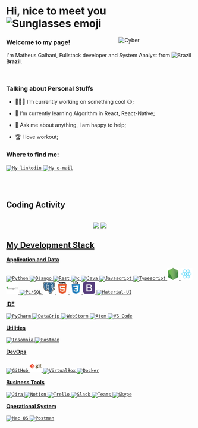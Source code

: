 # Hi, nice to meet you <img width="30" src="https://emojis.slackmojis.com/emojis/images/1531849430/4246/blob-sunglasses.gif?1531849430" alt="Sunglasses emoji" />

<img align="right" width="40%" src="https://media1.giphy.com/media/kAuA24AYr9rXXTcSPc/giphy.gif?cid=ecf05e47f0de6c22fc99c80fdfce2a8f4a7fb571f2076597&rid=giphy.gif" alt="Cyber" />

### Welcome to my page!
<p>
  I'm Matheus Galhani, Fullstack developer and System Analyst from 
  <img width="24" src="https://cdn.iconscout.com/icon/premium/png-256-thumb/brazil-3547947-2968967.png" alt="Brazil" />
  <b>Brazil</b>.
</p>

<br/>

### Talking about Personal Stuffs

- 👩🏻‍💻 I’m currently working on something cool :wink:;

- 🌱 I’m currently learning Algorithm in React, React-Native;

- 💬 Ask me about anything, I am happy to help;

- 🏆 I love workout;

### Where to find me:

<a href="https://www.linkedin.com/in/matheus-galhani-0767a78b/">
  <code><img alt="My linkedin" width="28" src="https://www.flaticon.com/svg/static/icons/svg/1383/1383262.svg" /></code>
</a>

<a href="mailto:matheus.galhani@hotmail.com">
  <code><img alt="My e-mail" width="32" src="https://www.flaticon.com/svg/static/icons/svg/324/324123.svg" /></code>
</a>

<br/><br/>

## Coding Activity

<br/>

<div align="center">
  <a href="https://github.com/MatheusGalhani">
  <img height="160em" src="https://github-readme-stats.vercel.app/api?username=MatheusGalhani&show_icons=true&theme=react&include_all_commits=true&count_private=true&cache_seconds=1800"/>
  <img height="160em" src="https://github-readme-stats.vercel.app/api/top-langs/?username=MatheusGalhani&layout=compact&langs_count=7&theme=react&cache_seconds=1800"/>
</div>


## My Development Stack

**Application and Data**

<code><img height="32" src="https://cdn4.iconfinder.com/data/icons/logos-and-brands/512/267_Python_logo-512.png" alt="Python" title="Python"/></code>
<code><img height="32" src="https://iconape.com/wp-content/files/pi/370799/svg/django-logo-icon-png-svg.png" alt="Django" title="Django"/></code>
<code><img height="32" src="https://cdn.iconscout.com/icon/premium/png-512-thumb/rest-api-1-570529.png" alt="Rest" title="Rest"/></code>
<code><img height="32" src="https://cdn.iconscout.com/icon/free/png-512/c-programming-569564.png" alt="c" title="C"/></code>
<code><img height="32" src="https://cdn.iconscout.com/icon/free/png-512/java-43-569305.png" alt="Java" title="Java"/></code>
<code><img height="32" src="https://cdn.iconscout.com/icon/free/png-512/javascript-3628858-3029998.png" alt="Javascript" title="Javascript"/></code>
<code><img height="32" src="https://cdn.iconscout.com/icon/free/png-512/typescript-3629120-3030260.png" alt="Typescript" title="Typescript"/></code>
<code><img height="32" src="https://raw.githubusercontent.com/github/explore/80688e429a7d4ef2fca1e82350fe8e3517d3494d/topics/nodejs/nodejs.png" alt="Nodejs" title="Nodejs"/></code>
<code><img height="32" src="https://raw.githubusercontent.com/github/explore/80688e429a7d4ef2fca1e82350fe8e3517d3494d/topics/react/react.png" alt="React" title="REact"/></code></code>
<code><img height="32" src="https://raw.githubusercontent.com/github/explore/80688e429a7d4ef2fca1e82350fe8e3517d3494d/topics/mongodb/mongodb.png" alt="MongoDB" title="MongoDB"/></code>
<code><img height="32" src="https://img.icons8.com/plasticine/344/oracle-pl-sql--v3.png" alt="PL/SQL" title="PL/SQL"/></code>
<code><img height="32" src="https://raw.githubusercontent.com/github/explore/80688e429a7d4ef2fca1e82350fe8e3517d3494d/topics/postgresql/postgresql.png" alt="PostegreSQL" title="PostegreSQL"/></code>
<code><img height="32" src="https://raw.githubusercontent.com/github/explore/80688e429a7d4ef2fca1e82350fe8e3517d3494d/topics/html/html.png" alt="HTML5" title="HTML5"/></code>
<code><img height="32" src="https://raw.githubusercontent.com/github/explore/80688e429a7d4ef2fca1e82350fe8e3517d3494d/topics/css/css.png" alt="CSS" title="Css"/></code>
<code><img height="32" src="https://raw.githubusercontent.com/github/explore/80688e429a7d4ef2fca1e82350fe8e3517d3494d/topics/bootstrap/bootstrap.png" alt="Bootstrap" title="Bootstrap"/></code>
<code><img height="32" src="https://material-ui.com/static/logo.png" alt="Material-UI" title="Material-UI"/></code>


**IDE**

<code><img height="32" src="https://iconape.com/wp-content/files/ei/371356/svg/371356.svg" alt="PyCharm" title="Pycharm"/></code>
<code><img height="32" src="https://iconape.com/wp-content/png_logo_vector/datagrip-icon.png" alt="DataGrip" title="DataGrip"/></code>
<code><img height="32" src="https://iconape.com/wp-content/files/mu/371639/svg/371639.svg" alt="WebStorm" title="WebStorm"/></code>
<code><img height="32" src="https://iconape.com/wp-content/files/xe/370573/svg/atom-logo-icon-png-svg.png" alt="Atom" title="Atom"/></code>
<code><img height="32" src="https://cdn.iconscout.com/icon/free/png-512/visual-studio-code-1868941-1583105.png" alt="VS Code" title="VS Code"/></code>


**Utilities**

<code><img height="32" src="https://dashboard.snapcraft.io/site_media/appmedia/2018/04/twitter-card-icon.png" alt="Insomnia" title="Insomnia"/></code>
<code><img height="32" src="https://user-images.githubusercontent.com/2676579/34940598-17cc20f0-f9be-11e7-8c6d-f0190d502d64.png" alt="Postman" title="Postman"/></code>

**DevOps**

<code><img height="32" src="https://cdn3.iconfinder.com/data/icons/inficons/512/github.png" alt="GitHub" title="GitHub"/></code>
<code><img height="32" src="https://raw.githubusercontent.com/github/explore/80688e429a7d4ef2fca1e82350fe8e3517d3494d/topics/git/git.png" alt="Git" title="Git"/></code>
<code><img height="32" src="https://img.utdstc.com/icon/c2f/773/c2f7733df6524599afea694769062bc12d389fb4178f8be7b644c5e802fbbc17:200" alt="VirtualBox" title="VirtualBox"/></code>
<code><img height="32" src="https://iconape.com/wp-content/files/fr/370801/svg/docker-icon-logo-icon-png-svg.png" alt="Docker" title="Docker"/></code>

**Business Tools**

<code><img height="32" src="https://cdn.worldvectorlogo.com/logos/jira-1.svg" alt="Jira" title="Jira"/></code>
<code><img height="32" src="https://cdn.iconscout.com/icon/free/png-512/notion-1693557-1442598.png" alt="Notion" title="Notion"/></code>
<code><img height="32" src="https://cdn.iconscout.com/icon/free/png-512/trello-6-569395.png" alt="Trello" title="Trello"/></code>
<code><img height="32" src="https://cdn2.iconfinder.com/data/icons/social-media-2285/512/1_Slack_colored_svg-512.png" alt="Slack" title="Slack"/></code>
<code><img height="32" src="https://cdn0.iconfinder.com/data/icons/logos-microsoft-office-365/128/Microsoft_Office-10-512.png" alt="Teams" title="Teams"/></code>
<code><img height="32" src="https://cdn.iconscout.com/icon/free/png-512/skype-2752073-2284890.png" alt="Skype" title="Skype"/></code>


**Operational System**

<code><img height="32" src="https://iconape.com/wp-content/png_logo_vector/apple-30th-anniversary-logo.png" alt="Mac OS" title="Mac OS"/></code>
<code><img height="32" src="https://iconape.com/wp-content/files/wj/371056/svg/371056.svg" alt="Postman" title="Postman"/></code>
